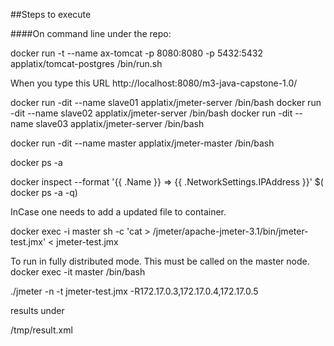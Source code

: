 

##Steps to execute

####On command line under the repo:

docker run -t --name ax-tomcat -p 8080:8080 -p 5432:5432  applatix/tomcat-postgres /bin/run.sh

When you type this URL
http://localhost:8080/m3-java-capstone-1.0/


docker run -dit --name slave01 applatix/jmeter-server /bin/bash
docker run -dit --name slave02 applatix/jmeter-server /bin/bash
docker run -dit --name slave03 applatix/jmeter-server  /bin/bash

docker run -dit --name master applatix/jmeter-master   /bin/bash

docker ps -a 

docker inspect --format '{{ .Name }} => {{ .NetworkSettings.IPAddress }}' $( docker ps -a -q)

InCase one needs to add a updated file to container. 

docker exec -i  master sh -c 'cat > /jmeter/apache-jmeter-3.1/bin/jmeter-test.jmx' < jmeter-test.jmx

To run in fully distributed mode. This must be called on the master node. 
docker exec -it master /bin/bash

./jmeter -n -t jmeter-test.jmx -R172.17.0.3,172.17.0.4,172.17.0.5

results under 

/tmp/result.xml


